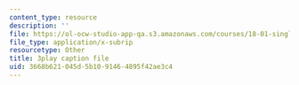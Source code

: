 ```yaml
---
content_type: resource
description: ''
file: https://ol-ocw-studio-app-qa.s3.amazonaws.com/courses/18-01-single-variable-calculus-fall-2006/3668b621045d5b1091464895f42ae3c4_Bv9kVDcj7yo.vtt
file_type: application/x-subrip
resourcetype: Other
title: 3play caption file
uid: 3668b621-045d-5b10-9146-4895f42ae3c4
---
```

